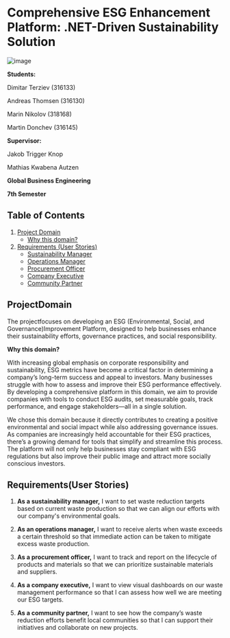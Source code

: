# Comprehensive ESG Enhancement Platform: .NET-Driven Sustainability Solution

![image](https://img.freepik.com/free-vector/environment-social-governance-flat-concept_88138-970.jpg?t=st=1726820489~exp=1726824089~hmac=be6f35c03e4204e434ef4de9d26bb047d97f9631af24cfac206c2d8f1c5590b7&w=1380)

**Students:**

Dimitar Terziev (316133)

Andreas Thomsen (316130)

Marin Nikolov (318168)

Martin Donchev (316145)

**Supervisor:**

Jakob Trigger Knop

Mathias Kwabena Autzen

**Global Business Engineering**

**7th Semester**

## Table of Contents

1. [Project Domain](#project-domain)
   - [Why this domain?](#why-this-domain)
2. [Requirements (User Stories)](#requirements-user-stories)
   - [Sustainability Manager](#sustainability-manager)
   - [Operations Manager](#operations-manager)
   - [Procurement Officer](#procurement-officer)
   - [Company Executive](#company-executive)
   - [Community Partner](#community-partner)

## ProjectDomain

The projectfocuses on developing an ESG (Environmental, Social, and Governance)Improvement Platform, designed to help businesses enhance their sustainability efforts, governance practices, and social responsibility.

**Why this domain?**

With increasing global emphasis on corporate responsibility and sustainability, ESG metrics have become a critical factor in determining a company’s long-term success and appeal to investors. Many businesses struggle with how to assess and improve their ESG performance effectively. By developing a comprehensive platform in this domain, we aim to provide companies with tools to conduct ESG audits, set measurable goals, track performance, and engage stakeholders—all in a single solution.

We chose this domain because it directly contributes to creating a positive environmental and social impact while also addressing governance issues. As companies are increasingly held accountable for their ESG practices, there’s a growing demand for tools that simplify and streamline this process. The platform will not only help businesses stay compliant with ESG regulations but also improve their public image and attract more socially conscious investors.

## Requirements(User Stories)

1. **As a sustainability manager,** I want to set waste reduction targets based on current waste production so that we can align our efforts with our company's environmental goals.

2. **As an operations manager,** I want to receive alerts when waste exceeds a certain threshold so that immediate action can be taken to mitigate excess waste production.

3. **As a procurement officer,** I want to track and report on the lifecycle of products and materials so that we can prioritize sustainable materials and suppliers.

4. **As a company executive,** I want to view visual dashboards on our waste management performance so that I can assess how well we are meeting our ESG targets.

5. **As a community partner,** I want to see how the company’s waste reduction efforts benefit local communities so that I can support their initiatives and collaborate on new projects.
